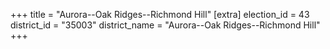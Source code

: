 +++
title = "Aurora--Oak Ridges--Richmond Hill"
[extra]
election_id = 43
district_id = "35003"
district_name = "Aurora--Oak Ridges--Richmond Hill"
+++
